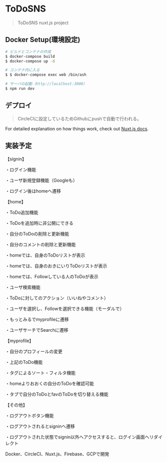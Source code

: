 # ToDoSNS

> ToDoSNS nuxt.js project

## Docker Setup(環境設定)

``` bash
# ビルドとコンテナの作成
$ docker-compose build
$ docker-compose up -d

# コンテナ内に入る
$ $ docker-compose exec web /bin/ash

# サーバの起動（http://localhost:3000）
$ npm run dev

```

## デプロイ
> CircleCIに設定しているためGithubにpushで自動で行われる。

For detailed explanation on how things work, check out [Nuxt.js docs](https://nuxtjs.org).

## 実装予定
【signin】

・ログイン機能

・ユーザ新規登録機能（Googleも）

・ログイン後はhomeへ遷移

【home】

・ToDo追加機能

・ToDoを追加時に非公開にできる

・自分のToDoの削除と更新機能

・自分のコメントの削除と更新機能

・homeでは、自身のToDoリストが表示

・homeでは、自身のおきにいりToDoリストが表示

・homeでは、Followしている人のToDoが表示

・ユーザ検索機能

・ToDoに対してのアクション（いいねやコメント）

・ユーザを選択し、Followを選択できる機能（モーダルで）

・もっとみるでmyprofileに遷移

・ユーザサーチでSearchに遷移

【myprofile】

・自分のプロフィールの変更

・上記のToDo機能

・タグによるソート・フィルタ機能

・homeよりおおくの自分のToDoを確認可能

・タブで自分のToDoとfavのToDoを切り替える機能

【その他】

・ログアウトボタン機能

・ログアウトされるとsigninへ遷移

・ログアウトされた状態でsignin以外へアクセスすると、ログイン画面へリダイレクト

Docker、CircleCI、Nuxt.js、Firebase、GCPで開発


